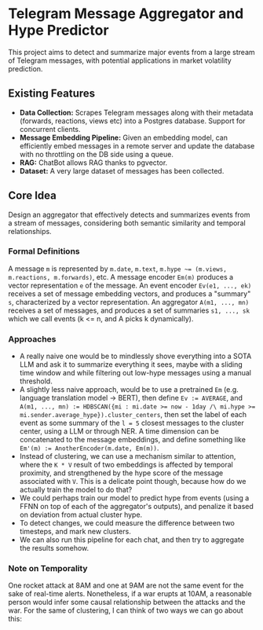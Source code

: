# Telegram Message Aggregator and Hype Predictor

This project aims to detect and summarize major events from a large stream of Telegram messages, with potential applications in market volatility prediction. 

## Existing Features
- **Data Collection:** Scrapes Telegram messages along with their metadata (forwards, reactions, views etc) into a Postgres database. Support for concurrent clients.
- **Message Embedding Pipeline:** Given an embedding model, can efficiently embed messages in a remote server and update the database with no throttling on the DB side using a queue.
- **RAG:** ChatBot allows RAG thanks to pgvector.
- **Dataset:** A very large dataset of messages has been collected.

## Core Idea

Design an aggregator that effectively detects and summarizes events from a stream of messages, considering both semantic similarity and temporal relationships.

### Formal Definitions
A message `m` is represented by `m.date`, `m.text`, `m.hype ~= (m.views, m.reactions, m.forwards)`, etc.
A message encoder `Em(m)` produces a vector representation `e` of the message.
An event encoder `Ev(e1, ..., ek)` receives a set of message embedding vectors, and produces a "summary" `s`, characterized by a vector representation.
An aggregator `A(m1, ..., mn)` receives a set of messages, and produces a set of summaries `s1, ..., sk` which we call events (k <= n, and A picks k dynamically).

### Approaches
- A really naive one would be to mindlessly shove everything into a SOTA LLM and ask it to summarize everything it sees, maybe with a sliding time window and while filtering out low-hype messages using a manual threshold.
- A slightly less naive approach, would be to use a pretrained `Em` (e.g. language translation model -> BERT), then define `Ev := AVERAGE`, and `A(m1, ..., mn) := HDBSCAN({mi : mi.date >= now - 1day /\ mi.hype >= mi.sender.average_hype}).cluster_centers`, then set the label of each event as some summary of the `l = 5` closest messages to the cluster center, using a LLM or through NER.
A time dimension can be concatenated to the message embeddings, and define something like `Em'(m) := AnotherEncoder(m.date, Em(m))`.
- Instead of clustering, we can use a mechanism similar to attention, where the `K * V` result of two embeddings is affected by temporal proximity, and strengthened by the hype score of the message associated with `V`. This is a delicate point though, because how do we actually train the model to do that?
- We could perhaps train our model to predict hype from events (using a FFNN on top of each of the aggregator's outputs), and penalize it based on deviation from actual cluster hype.
- To detect changes, we could measure the difference between two timesteps, and mark new clusters.
- We can also run this pipeline for each chat, and then try to aggregate the results somehow.

### Note on Temporality
One rocket attack at 8AM and one at 9AM are not the same event for the sake of real-time alerts.
Nonetheless, if a war erupts at 10AM, a reasonable person would infer some causal relationship between the attacks and the war.
For the same of clustering, I can think of two ways we can go about this:
